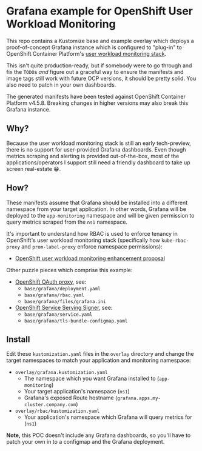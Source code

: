 # Grafana example for OpenShift User Workload Monitoring

This repo contains a Kustomize base and example overlay which deploys a
proof-of-concept Grafana instance which is configured to "plug-in" to OpenShift
Container Platform's [user workload monitoring stack][user-workload-monitoring].

This isn't quite production-ready, but if somebody were to go through and fix
the `TODO`s _and_ figure out a graceful way to ensure the manifests and image
tags still work with future OCP versions, it should be pretty solid. You also
need to patch in your own dashboards.

The generated manifests have been tested against OpenShift Container Platform
v4.5.8. Breaking changes in higher versions may also break this Grafana
instance.

## Why?

Because the user workload monitoring stack is still an early tech-preview, there
is no support for user-provided Grafana dashboards. Even though metrics scraping
and alerting is provided out-of-the-box, most of the applications/operators I
support still need a friendly dashboard to take up screen real-estate :grin:.

## How?

These manifests assume that Grafana should be installed into a different
namespace from your target application. In other words, Grafana will be deployed
to the `app-monitoring` namespace and will be given permission to query metrics
scraped from the `ns1` namespace.

It's important to understand how RBAC is used to enforce tenancy in OpenShift's
user workload monitoring stack (specifically how `kube-rbac-proxy` and
`prom-label-proxy` enforce namespace permissions):
- [OpenShift user workload monitoring enhancement proposal][uwm-proposal]

Other puzzle pieces which comprise this example:
- [OpenShift OAuth proxy][oauth-proxy], see:
  - `base/grafana/deployment.yaml`
  - `base/grafana/rbac.yaml`
  - `base/grafana/files/grafana.ini`
- [OpenShift Service Serving Signer][service-signer], see:
  - `base/grafana/service.yaml`
  - `base/grafana/tls-bundle-configmap.yaml`

## Install

Edit these `kustomization.yaml` files in the `overlay` directory and change the
target namespaces to match your application and monitoring namespace:
- `overlay/grafana.kustomization.yaml`
  - The namespace which you want Grafana installed to (`app-monitoring`)
  - Your target application's namespace (`ns1`)
  - Grafana's exposed Route hostname (`grafana.apps.my-cluster.company.com`)
- `overlay/rbac/kustomization.yaml`
  - Your application's namespace which Grafana will query metrics for (`ns1`)

**Note,** this POC doesn't include any Grafana dashboards, so you'll have to
patch your own in to a configmap and the Grafana deployment.


[user-workload-monitoring]:https://docs.openshift.com/container-platform/4.5/monitoring/monitoring-your-own-services.html
[oauth-proxy]:https://github.com/openshift/oauth-proxy
[service-signer]:https://docs.openshift.com/container-platform/4.5/security/certificates/service-serving-certificate.html
[uwm-proposal]:https://github.com/openshift/enhancements/blob/master/enhancements/monitoring/user-workload-monitoring.md